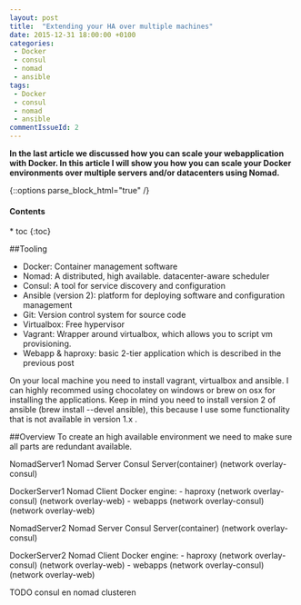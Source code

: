 ```yaml
---
layout: post
title:  "Extending your HA over multiple machines"
date: 2015-12-31 18:00:00 +0100
categories: 
 - Docker
 - consul
 - nomad
 - ansible
tags:
 - Docker
 - consul
 - nomad 
 - ansible
commentIssueId: 2
---
```


**In the last article we discussed how you can scale your webapplication with Docker. In this article I will show you how you can scale your
Docker environments over multiple servers and/or datacenters using Nomad.**

{::options parse_block_html="true" /}
<div class="toc">
<h4>Contents</h4>
* toc
{:toc}
</div>


##Tooling
- Docker: Container management software
- Nomad: A distributed, high available. datacenter-aware scheduler
- Consul: A tool for service discovery and configuration
- Ansible (version 2): platform for deploying software and configuration management
- Git: Version control system for source code
- Virtualbox: Free hypervisor
- Vagrant: Wrapper around virtualbox, which allows you to script vm provisioning. 
- Webapp & haproxy: basic 2-tier application which is described in the previous post

On your local machine you need to install vagrant, virtualbox and ansible. I can highly recommed using chocolatey on windows or brew on osx for
installing the applications. Keep in mind you need to install version 2 of ansible (brew install --devel ansible), this because I use some functionality
that is not available in version 1.x . 

##Overview
To create an high available environment we need to make sure all parts are redundant available. 




NomadServer1
Nomad Server
Consul Server(container) (network overlay-consul)

DockerServer1
Nomad Client
Docker engine:
	- haproxy (network overlay-consul) (network overlay-web)
	- webapps (network overlay-consul) (network overlay-web)

NomadServer2
Nomad Server
Consul Server(container) (network overlay-consul)

DockerServer2
Nomad Client
Docker engine:
	- haproxy (network overlay-consul) (network overlay-web)
	- webapps (network overlay-consul) (network overlay-web)


TODO consul en nomad clusteren